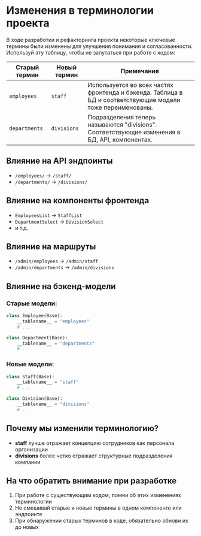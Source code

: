 # Изменения в терминологии проекта

В ходе разработки и рефакторинга проекта некоторые ключевые термины были изменены для улучшения понимания и согласованности. Используй эту таблицу, чтобы не запутаться при работе с кодом:

| Старый термин | Новый термин | Примечания |
|---------------|--------------|------------|
| `employees` | `staff` | Используется во всех частях фронтенда и бэкенда. Таблица в БД и соответствующие модели тоже переименованы. |
| `departments` | `divisions` | Подразделения теперь называются "divisions". Соответствующие изменения в БД, API, компонентах. |

## Влияние на API эндпоинты

- `/employees/` -> `/staff/`
- `/departments/` -> `/divisions/`

## Влияние на компоненты фронтенда

- `EmployeesList` -> `StaffList`
- `DepartmentSelect` -> `DivisionSelect`
- и т.д.

## Влияние на маршруты

- `/admin/employees` -> `/admin/staff`
- `/admin/departments` -> `/admin/divisions`

## Влияние на бэкенд-модели

### Старые модели:
```python
class Employee(Base):
    __tablename__ = "employees"
    # ...

class Department(Base):
    __tablename__ = "departments"
    # ...
```

### Новые модели:
```python
class Staff(Base):
    __tablename__ = "staff"
    # ...

class Division(Base):
    __tablename__ = "divisions"
    # ...
```

## Почему мы изменили терминологию?

- **staff** лучше отражает концепцию сотрудников как персонала организации
- **divisions** более четко отражает структурные подразделения компании

## На что обратить внимание при разработке

1. При работе с существующим кодом, помни об этих изменениях терминологии
2. Не смешивай старые и новые термины в одном компоненте или эндпоинте
3. При обнаружении старых терминов в коде, обязательно обнови их до новых 
